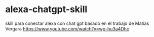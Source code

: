 # alexa-chatgpt-skill
skill para conectar alexa con chat gpt basado en el trabajo de Matías Vergara
https://www.youtube.com/watch?v=wp-hu3a4Dhc
